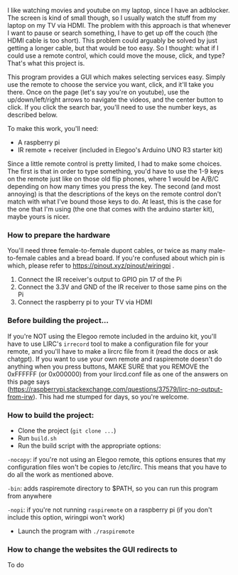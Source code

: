 I like watching movies and youtube on my laptop, since I have an adblocker. The screen is kind of small though, so I usually watch the stuff from my laptop on my TV via HDMI. The problem with this approach is that whenever I want to pause or search something, I have to get up off the couch (the HDMI cable is too short). This problem could arguably be solved by just getting a longer cable, but that would be too easy. So I thought: what if I could use a remote control, which could move the mouse, click, and type? That's what this project is.

This program provides a GUI which makes selecting services easy. Simply use the remote to choose the service you want, click, and it'll take you there. Once on the page (let's say you're on youtube), use the up/down/left/right arrows to navigate the videos, and the center button to click. If you click the search bar, you'll need to use the number keys, as described below.

To make this work, you'll need:
- A raspberry pi
- IR remote + receiver (included in Elegoo's Arduino UNO R3 starter kit)

Since a little remote control is pretty limited, I had to make some choices.
The first is that in order to type something, you'd have to use the 1-9 keys on the remote just like on those old flip phones, where 1 would be A/B/C depending on how many times you press the key.
The second (and most annoying) is that the descriptions of the keys on the remote control don't match with what I've bound those keys to do. At least, this is the case for the one that I'm using (the one that comes with the arduino starter kit), maybe yours is nicer.

### How to prepare the hardware

You'll need three female-to-female dupont cables, or twice as many male-to-female cables and a bread board. If you're confused about which pin is which, please refer to https://pinout.xyz/pinout/wiringpi .

1. Connect the IR receiver's output to GPIO pin 17 of the Pi
2. Connect the 3.3V and GND of the IR receiver to those same pins on the Pi
3. Connect the raspberry pi to your TV via HDMI

### Before building the project...
If you're NOT using the Elegoo remote included in the arduino kit, you'll have to use LIRC's `irrecord` tool to make a configuration file for your remote, and you'll have to make a lircrc file from it (read the docs or ask chatgpt).
If you want to use your own remote and raspiremote doesn't do anything when you press buttons, MAKE SURE that you REMOVE the 0xFFFFFF (or 0x000000) from your lircd.conf file as one of the answers on this page says (https://raspberrypi.stackexchange.com/questions/37579/lirc-no-output-from-irw).
This had me stumped for days, so you're welcome.

### How to build the project:
- Clone the project (`git clone ...`)
- Run `build.sh`
- Run the build script with the appropriate options:

`-nocopy`: if you're not using an Elegoo remote, this options ensures that my configuration files won't be copies to /etc/lirc. This means that you have to do all the work as mentioned above.

`-bin`: adds raspiremote directory to $PATH, so you can run this program from anywhere

`-nopi`: if you're not running `raspiremote` on a raspberry pi (if you don't include this option, wiringpi won't work)

- Launch the program with `./raspiremote`

### How to change the websites the GUI redirects to
To do
